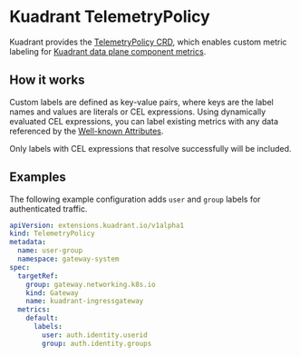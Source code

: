 # Kuadrant TelemetryPolicy

Kuadrant provides the [TelemetryPolicy CRD](../reference/telemetrypolicy.md), which enables custom metric labeling for [Kuadrant data plane component metrics](//TODO).

## How it works

Custom labels are defined as key-value pairs, where keys are the label names and values are literals or CEL expressions.
Using dynamically evaluated CEL expressions, you can label existing metrics with any data referenced by the [Well-known Attributes](https://github.com/Kuadrant/architecture/blob/main/rfcs/0002-well-known-attributes.md).

Only labels with CEL expressions that resolve successfully will be included.

## Examples

The following example configuration adds `user` and `group` labels for authenticated traffic.

```yaml
apiVersion: extensions.kuadrant.io/v1alpha1
kind: TelemetryPolicy
metadata:
  name: user-group
  namespace: gateway-system
spec:
  targetRef:
    group: gateway.networking.k8s.io
    kind: Gateway
    name: kuadrant-ingressgateway
  metrics:
    default:
      labels:
        user: auth.identity.userid
        group: auth.identity.groups
```
